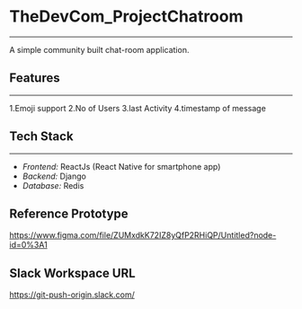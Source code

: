# TheDevCom_ProjectChatroom
---

A simple community built chat-room application.

## Features
---
1.Emoji support
2.No of Users
3.last Activity
4.timestamp of message

## Tech Stack
---
- *Frontend:* ReactJs (React Native for smartphone app)
- *Backend:* Django
- *Database:* Redis


## Reference Prototype
https://www.figma.com/file/ZUMxdkK72IZ8yQfP2RHiQP/Untitled?node-id=0%3A1

## Slack Workspace URL
https://git-push-origin.slack.com/ 



